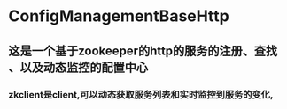 # ConfigManagementBaseHttp
## 这是一个基于zookeeper的http的服务的注册、查找 、以及动态监控的配置中心
### zkclient是client,可以动态获取服务列表和实时监控到服务的变化,
